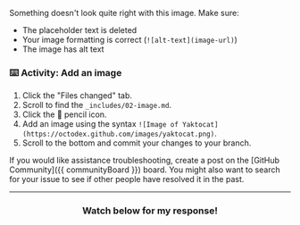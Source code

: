 Something doesn't look quite right with this image. Make sure:

- The placeholder text is deleted
- Your image formatting is correct (`![alt-text](image-url)`)
- The image has alt text

### :keyboard: Activity: Add an image

1. Click the "Files changed" tab.
1. Scroll to find the `_includes/02-image.md`.
1. Click the :pencil: pencil icon.
1. Add an image using the syntax `![Image of Yaktocat](https://octodex.github.com/images/yaktocat.png)`.
1. Scroll to the bottom and commit your changes to your branch.

If you would like assistance troubleshooting, create a post on the [GitHub Community]({{ communityBoard }}) board. You might also want to search for your issue to see if other people have resolved it in the past.

<hr>
<h3 align="center">Watch below for my response!</h3>
